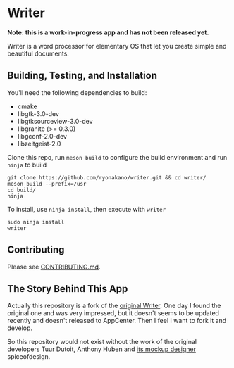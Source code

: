 # Writer

**Note: this is a work-in-progress app and has not been released yet.**

Writer is a word processor for elementary OS that let you create simple and beautiful documents.

## Building, Testing, and Installation

You'll need the following dependencies to build:

* cmake
* libgtk-3.0-dev
* libgtksourceview-3.0-dev
* libgranite (>= 0.3.0)
* libgconf-2.0-dev
* libzeitgeist-2.0

Clone this repo, run `meson build` to configure the build environment and run `ninja` to build

```
git clone https://github.com/ryonakano/writer.git && cd writer/
meson build --prefix=/usr
cd build/
ninja
```

To install, use `ninja install`, then execute with `writer`

```
sudo ninja install
writer
```

## Contributing

Please see [CONTRIBUTING.md](CONTRIBUTING.md).

## The Story Behind This App

Actually this repository is a fork of the [original Writer](https://launchpad.net/writer). One day I found the original one and was very impressed, but it doesn't seems to be updated recently and doesn't released to AppCenter. Then I feel I want to fork it and develop.

So this repository would not exist without the work of the original developers Tuur Dutoit, Anthony Huben and [its mockup designer](https://www.deviantart.com/spiceofdesign/art/Writer-Concept-351501580) spiceofdesign.
